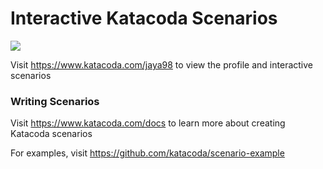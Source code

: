 # Interactive Katacoda Scenarios

[![](http://shields.katacoda.com/katacoda/jaya98/count.svg)](https://www.katacoda.com/jaya98 "Get your profile on Katacoda.com")

Visit https://www.katacoda.com/jaya98 to view the profile and interactive scenarios

### Writing Scenarios
Visit https://www.katacoda.com/docs to learn more about creating Katacoda scenarios

For examples, visit https://github.com/katacoda/scenario-example
